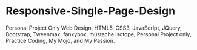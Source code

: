 # Responsive-Single-Page-Design
Personal Project Only
Web Design, HTML5, CSS3, JavaScript, JQuery, Bootstrap, Tweenmax, fanxybox, mustache isotope, Personal Project only, Practice Coding, My Mojo, and My Passion.
